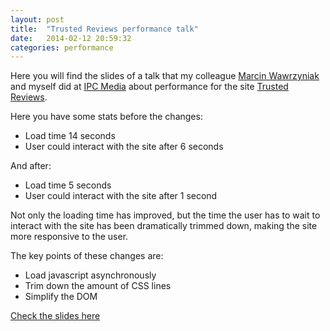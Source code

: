 ```yaml
---
layout: post
title:  "Trusted Reviews performance talk"
date:   2014-02-12 20:59:32
categories: performance
---
```


Here you will find the slides of a talk that my colleague [Marcin Wawrzyniak](https://github.com/mailopl) and myself did at [IPC Media](http://www.ipcmedia.com/) about performance for the site [Trusted Reviews](http://www.trustedreviews.com).

Here you have some stats before the changes:

* Load time <span class="code">14 seconds</span>
* User could interact with the site after <span class="code">6 seconds</span>

And after:

* Load time <span class="code">5 seconds</span>
* User could interact with the site after <span class="code">1 second</span>

Not only the loading time has improved, but the time the user has to wait to interact with the site has been dramatically trimmed down, making the site more responsive to the user.

The key points of these changes are:

* Load javascript asynchronously
* Trim down the amount of CSS lines
* Simplify the DOM

[Check the slides here](http://ignasigarcia.com/files/slides/tr-perfopt/#1)
